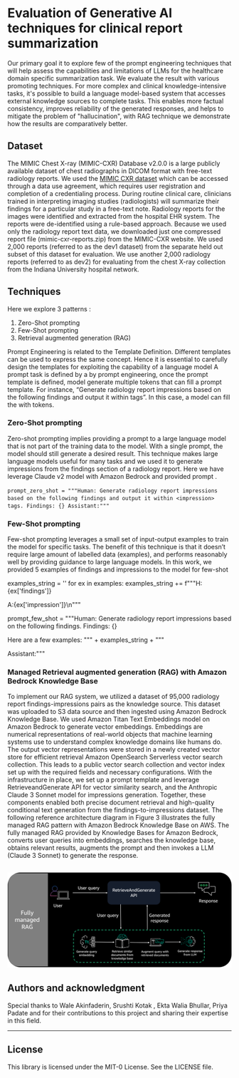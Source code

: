 # Evaluation of Generative AI techniques for clinical report summarization

Our primary goal it to explore few of the prompt engineering techniques that will help assess the capabilities and limitations of LLMs for the healthcare domain specific summarization task. We evaluate the result with various promoting techniques. For more complex and clinical knowledge-intensive tasks, it's possible to build a language model-based system that accesses external knowledge sources to complete tasks. This enables more factual consistency, improves reliability of the generated responses, and helps to mitigate the problem of "hallucination", with RAG technique we demonstrate how the results are comparatively better. 

## Dataset 

The MIMIC Chest X-ray (MIMIC-CXR) Database v2.0.0 is a large publicly available dataset of chest radiographs in DICOM format with free-text radiology reports. We used the [MIMIC CXR dataset](https://physionet.org/content/mimic-cxr/2.0.0/) which can be accessed through a data use agreement, which requires user registration and completion of a credentialing process. During routine clinical care, clinicians trained in interpreting imaging studies (radiologists) will summarize their findings for a particular study in a free-text note. Radiology reports for the images were identified and extracted from the hospital EHR system. The reports were de-identified using a rule-based approach. Because we used only the radiology report text data, we downloaded just one compressed report file (mimic-cxr-reports.zip) from the MIMIC-CXR website. We used 2,000 reports (referred to as the dev1 dataset) from the separate held out subset of this dataset for evaluation. We use another 2,000 radiology reports (referred to as dev2) for evaluating from the chest X-ray collection from the Indiana University hospital network. 

## Techniques 

Here we explore 3 patterns :
1. Zero-Shot prompting 
2. Few-Shot prompting 
3. Retrieval augmented generation (RAG) 

Prompt Engineering is related to the Template Definition. Different templates can be used to express the same concept. Hence it is essential to carefully design the templates for exploiting the capability of a language model A prompt task is defined by a by prompt engineering, once the prompt template is defined, model generate multiple tokens that can fill a prompt template. For instance, “Generate radiology report impressions based on the following findings and output it within <impression> tags”. In this case, a model can fill the <impression> with tokens. 

### Zero-Shot prompting 
Zero-shot prompting implies providing a prompt to a large language model that is not part of the training data to the model. With a single prompt, the model should still generate a desired result. This technique makes large language models useful for many tasks and we used it to generate impressions from the findings section of a radiology report.
Here we have leverage Claude v2 model with Amazon Bedrock and provided prompt .

`prompt_zero_shot = """Human: Generate radiology report impressions based on the following findings and output it within <impression> tags. Findings: {}
Assistant:"""`

### Few-Shot prompting
Few-shot prompting leverages a small set of input-output examples to train the model for
specific tasks. The benefit of this technique is that it doesn’t require large amount of labelled
data (examples), and performs reasonably well by providing guidance to large language models.
In this work, we provided 5 examples of findings and impressions to the model for few-shot

examples_string = ''
for ex in examples:
    examples_string += f"""H:<findings>{ex['findings']}</findings>
    
A:<impression>{ex['impression']}</impression>\n"""
    
    
prompt_few_shot = """Human: Generate radiology report impressions based on the following findings. Findings: 
<findings>{}</findings>
        
Here are a few examples:
<examples>
""" + examples_string + """
</examples>

Assistant:"""

### Managed Retrieval augmented generation (RAG) with Amazon Bedrock Knowledge Base
To implement our RAG system, we utilized a dataset of 95,000 radiology report findings-impressions pairs as the knowledge source. This dataset was uploaded to S3 data source and then ingested using Amazon Bedrock Knowledge Base. We used Amazon Titan Text Embeddings model on Amazon Bedrock to generate vector embeddings. Embeddings are numerical representations of real-world objects that machine learning systems use to understand complex knowledge domains like humans do. The output vector representations were stored in a newly created vector store for efficient retrieval Amazon OpenSearch Serverless vector search collection. This leads to a public vector search collection and vector index set up with the required fields and necessary configurations. With the infrastructure in place, we set up a prompt template and leverage RetrieveandGenerate API for vector similarity search, and the Anthropic Claude 3 Sonnet model for impressions generation. Together, these components enabled both precise document retrieval and high-quality conditional text generation from the findings-to-impressions dataset.
The following reference architecture diagram in Figure 3 illustrates the fully managed RAG pattern with Amazon Bedrock Knowledge Base on AWS. The fully managed RAG provided by Knowledge Bases for Amazon Bedrock, converts user queries into embeddings, searches the knowledge base, obtains relevant results, augments the prompt and then invokes a LLM (Claude 3 Sonnet) to generate the response.

![Retrieval augmented generation pattern](images/Arch.png)
----------------------------------------------------------------------------------------------------------------------------------------
## Authors and acknowledgment
Special thanks to Wale Akinfaderin, Srushti Kotak , Ekta Walia Bhullar, Priya Padate and  for their contributions to this project and sharing their expertise in this field.

----------------------------------------------------------------------------------------------------------------------------------------
## License
This library is licensed under the MIT-0 License. See the LICENSE file.


